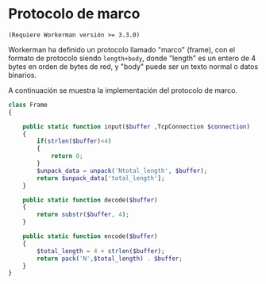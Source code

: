 # Protocolo de marco
``` (Requiere Workerman versión >= 3.3.0) ```

Workerman ha definido un protocolo llamado "marco" (frame), con el formato de protocolo siendo ```length+body```, donde "length" es un entero de 4 bytes en orden de bytes de red, y "body" puede ser un texto normal o datos binarios.

A continuación se muestra la implementación del protocolo de marco.

```php
class Frame
{

    public static function input($buffer ,TcpConnection $connection)
    {
        if(strlen($buffer)<4)
        {
            return 0;
        }
        $unpack_data = unpack('Ntotal_length', $buffer);
        return $unpack_data['total_length'];
    }

    public static function decode($buffer)
    {
        return substr($buffer, 4);
    }

    public static function encode($buffer)
    {
        $total_length = 4 + strlen($buffer);
        return pack('N',$total_length) . $buffer;
    }
}
```
